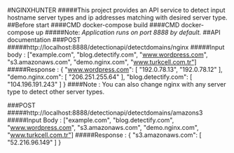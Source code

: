 #NGINXHUNTER
#####This project provides an API service to detect input hostname server types and ip addresses matching with desired server type. 
##Before start
####CMD docker-compose build
####CMD docker-compose up
#####Note: _Application runs on port 8888 by default._
##API documentation
###POST 
#####http://localhost:8888/detectionapi/detectdomains/nginx
#####Input body : ["example.com", "blog.detectify.com", "www.wordpress.com", "s3.amazonaws.com", "demo.nginx.com", "www.turkcell.com.tr"]
#####Response :
                    { 
                    "www.wordpress.com": [
                        "192.0.78.13",
                        "192.0.78.12"
                    ],
                    "demo.nginx.com": [
                        "206.251.255.64"
                    ],
                    "blog.detectify.com": [
                        "104.196.191.243"
                    ]
                }
####Note : You can also change nginx with any server type to detect other server types.

###POST
#####http://localhost:8888/detectionapi/detectdomains/amazons3
#####Input Body : ["example.com", "blog.detectify.com", "www.wordpress.com", "s3.amazonaws.com", "demo.nginx.com", "www.turkcell.com.tr"]
#####Response :
                {
                    "s3.amazonaws.com": [
                        "52.216.96.149"
                    ]
                }
